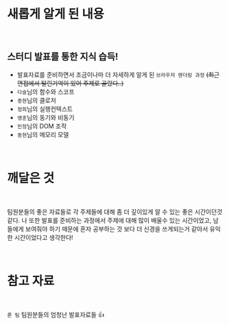 # 새롭게 알게 된 내용

<br>

## 스터디 발표를 통한 지식 습득!

- 발표자료를 준비하면서 조금이나마 더 자세하게 알게 된 `브라우저 렌더링 과정` ~~(최근 면접에서 털린기억이 있어 주제로 골랐다..)~~
- `다슬`님의 함수와 스코프
- `종현`님의 클로저
- `정희`님의 실행컨텍스트
- `영훈`님의 동기와 비동기
- `민정`님의 DOM 조작
- `동현`님의 메모리 모델

<br>

# 깨달은 것

<br>

팀원분들의 좋은 자료들로 각 주제들에 대해 좀 더 깊이있게 알 수 있는 좋은 시간이던것 같다. 나 또한 발표를 준비하는 과정에서 주제에 대해 많이 배울수 있는 시간이었고, 남들에게 보여줘야 하기 때문에 혼자 공부하는 것 보다 더 신경을 쓰게되는거 같아서 유익한 시간이었다고 생각한다!

<br>

# 참고 자료

<br>

`론 팀` 팀원분들의 엄청난 발표자료들 👍
